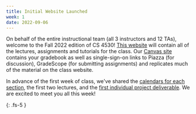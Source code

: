 ```yaml
---
title: Initial Website Launched 
week: 1
date: 2022-09-06
---
```


On behalf of the entire instructional team (all 3 instructors and 12 TAs), welcome to the Fall 2022 edition of CS 4530! [This website](https://neu-se.github.io/CS4530-Fall-2022/) will contain all of the lectures, assignments and tutorials for the class. Our [Canvas site](https://northeastern.instructure.com/courses/119279) contains your gradebook as well as single-sign-on links to Piazza (for discussion), GradeScope (for submitting assignments) and replicates much of the material on the class website.

In advance of the first week of class, we've shared the [calendars for each section](https://neu-se.github.io/CS4530-Fall-2022/calendar/), the first two lectures, and the [first individual project deliverable](https://neu-se.github.io/CS4530-Fall-2022/assignments/ip1). We are excited to meet you all this week!

{: .fs-5 }
